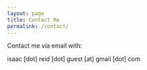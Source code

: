 ```yaml
---
layout: page
title: Contact Me
permalink: /contact/
---
```


Contact me via email with:

   isaac [dot] reid [dot] guest [at] gmail [dot] com
